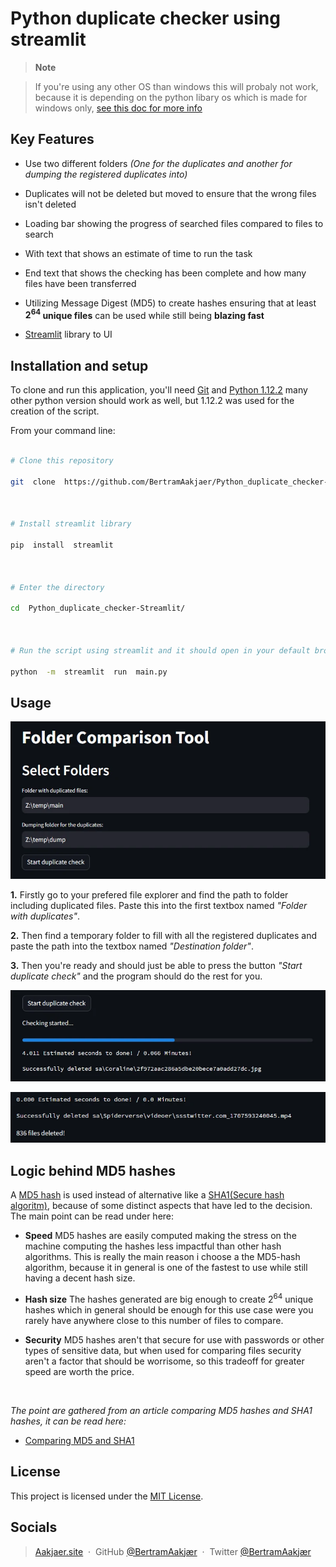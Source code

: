 
#  **Python duplicate checker using streamlit**

>  **Note**

>  If you're using any other OS than windows this will probaly not work, because it is depending on the python libary os which is made for windows only, [see this doc for more info](https://docs.python.org/3/library/os.html)

  

##  **Key Features**

  

*  Use two different folders *(One for the duplicates and another for dumping the registered duplicates into)*

*  Duplicates will not be deleted but moved to ensure that the wrong files isn't deleted

*  Loading bar showing the progress of searched files compared to files to search

-  With text that shows an estimate of time to run the task

*  End text that shows the checking has been complete and how many files have been transferred

* Utilizing Message Digest (MD5) to create hashes ensuring that at least **$2^{64}$ unique files** can be used while still being **blazing fast**

*  [Streamlit](https://streamlit.io/) library to UI

  
  

##  **Installation and setup**

  

To clone and run this application, you'll need [Git](https://git-scm.com) and [Python 1.12.2](https://www.python.org/downloads/?ref=gfxhacks.com) many other python version should work as well, but 1.12.2 was used for the creation of the script.

  

From your command line:

```bash

# Clone this repository

git  clone  https://github.com/BertramAakjaer/Python_duplicate_checker-Streamlit.git

  

# Install streamlit library

pip  install  streamlit

  

# Enter the directory

cd  Python_duplicate_checker-Streamlit/

  

# Run the script using streamlit and it should open in your default browser

python  -m  streamlit  run  main.py

```

##  **Usage**

![Image](screenshots/folders_screenshot.webp)

  

**1.** Firstly go to your prefered file explorer and find the path to folder including duplicated files. Paste this into the first textbox named *"Folder with duplicates"*.

**2.** Then find a temporary folder to fill with all the registered duplicates and paste the path into the textbox named *"Destination folder"*.

**3.** Then you're ready and should just be able to press the button *"Start duplicate check"* and the program should do the rest for you.

  
![Image](screenshots/progress_screenshot.webp)

![Image](screenshots/deleted_files_screenshot.webp)

## **Logic behind MD5 hashes**  
A [MD5 hash](https://en.wikipedia.org/wiki/MD5) is used instead of alternative like a [SHA1(Secure hash algoritm)](https://en.wikipedia.org/wiki/SHA-1), because of some distinct aspects that have led to the decision. The main point can be read under here:

- **Speed**
MD5 hashes are easily computed making the stress on the machine computing the hashes less impactful than other hash algorithms. This is really the main reason i choose a the MD5-hash algorithm, because it in general is one of the fastest to use while still having a decent hash size.

- **Hash size**
The hashes generated are big enough to create $2^{64}$ unique hashes which in general should be enough for this use case were you rarely have anywhere close to this number of files to compare.

- **Security**
MD5 hashes aren't that secure for use with passwords or other types of sensitive data, but when used for comparing files security aren't a factor that should be worrisome, so this tradeoff for greater speed are worth the price.


<br/>

*The point are gathered from an article comparing MD5 hashes and SHA1 hashes, it can be read here:*

- [Comparing MD5 and SHA1](https://www.geeksforgeeks.org/difference-between-md5-and-sha1/)



##  **License**

  

This project is licensed under the [MIT License](LICENSE).

  
  

##  **Socials**

>  [Aakjaer.site](https://aakjaer.site) &nbsp;&middot;&nbsp;
>  GitHub [@BertramAakjær](https://github.com/BertramAakjaer) &nbsp;&middot;&nbsp;
>  Twitter [@BertramAakjær](https://twitter.com/BertramAakjaer)